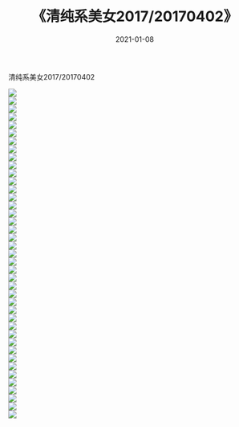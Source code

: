﻿---
layout: post
title:  《清纯系美女2017/20170402》
date:   2021-01-08
img: http://pic.660000.xyz/1:/清纯系美女/2017/20170402/000.jpg
categories: [美女, 清纯, 唯美]
---

清纯系美女2017/20170402

 ![](http://pic.660000.xyz/1:/清纯系美女/2017/20170402/001.png) <br>![](http://pic.660000.xyz/1:/清纯系美女/2017/20170402/002.png) <br>![](http://pic.660000.xyz/1:/清纯系美女/2017/20170402/003.png) <br>![](http://pic.660000.xyz/1:/清纯系美女/2017/20170402/004.png) <br>![](http://pic.660000.xyz/1:/清纯系美女/2017/20170402/005.png) <br>![](http://pic.660000.xyz/1:/清纯系美女/2017/20170402/006.png) <br>![](http://pic.660000.xyz/1:/清纯系美女/2017/20170402/007.png) <br>![](http://pic.660000.xyz/1:/清纯系美女/2017/20170402/008.png) <br>![](http://pic.660000.xyz/1:/清纯系美女/2017/20170402/009.png) <br>![](http://pic.660000.xyz/1:/清纯系美女/2017/20170402/010.png) <br>![](http://pic.660000.xyz/1:/清纯系美女/2017/20170402/011.png) <br>![](http://pic.660000.xyz/1:/清纯系美女/2017/20170402/012.png) <br>![](http://pic.660000.xyz/1:/清纯系美女/2017/20170402/013.png) <br>![](http://pic.660000.xyz/1:/清纯系美女/2017/20170402/014.png) <br>![](http://pic.660000.xyz/1:/清纯系美女/2017/20170402/015.png) <br>![](http://pic.660000.xyz/1:/清纯系美女/2017/20170402/016.png) <br>![](http://pic.660000.xyz/1:/清纯系美女/2017/20170402/017.png) <br>![](http://pic.660000.xyz/1:/清纯系美女/2017/20170402/018.png) <br>![](http://pic.660000.xyz/1:/清纯系美女/2017/20170402/019.png) <br>![](http://pic.660000.xyz/1:/清纯系美女/2017/20170402/020.png) <br>![](http://pic.660000.xyz/1:/清纯系美女/2017/20170402/021.png) <br>![](http://pic.660000.xyz/1:/清纯系美女/2017/20170402/022.png) <br>![](http://pic.660000.xyz/1:/清纯系美女/2017/20170402/023.png) <br>![](http://pic.660000.xyz/1:/清纯系美女/2017/20170402/024.png) <br>![](http://pic.660000.xyz/1:/清纯系美女/2017/20170402/025.png) <br>![](http://pic.660000.xyz/1:/清纯系美女/2017/20170402/026.png) <br>![](http://pic.660000.xyz/1:/清纯系美女/2017/20170402/027.png) <br>![](http://pic.660000.xyz/1:/清纯系美女/2017/20170402/028.png) <br>![](http://pic.660000.xyz/1:/清纯系美女/2017/20170402/029.png) <br>![](http://pic.660000.xyz/1:/清纯系美女/2017/20170402/030.png) <br>![](http://pic.660000.xyz/1:/清纯系美女/2017/20170402/031.png) <br>![](http://pic.660000.xyz/1:/清纯系美女/2017/20170402/032.png) <br>![](http://pic.660000.xyz/1:/清纯系美女/2017/20170402/033.png) <br>![](http://pic.660000.xyz/1:/清纯系美女/2017/20170402/034.png) <br>![](http://pic.660000.xyz/1:/清纯系美女/2017/20170402/035.png) <br>![](http://pic.660000.xyz/1:/清纯系美女/2017/20170402/036.png) <br>![](http://pic.660000.xyz/1:/清纯系美女/2017/20170402/037.png) <br>![](http://pic.660000.xyz/1:/清纯系美女/2017/20170402/038.png) <br>![](http://pic.660000.xyz/1:/清纯系美女/2017/20170402/039.png) <br>![](http://pic.660000.xyz/1:/清纯系美女/2017/20170402/040.png) <br>![](http://pic.660000.xyz/1:/清纯系美女/2017/20170402/041.png) <br>